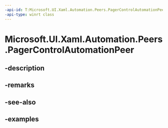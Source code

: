 ```yaml
---
-api-id: T:Microsoft.UI.Xaml.Automation.Peers.PagerControlAutomationPeer
-api-type: winrt class
---
```


# Microsoft.UI.Xaml.Automation.Peers.PagerControlAutomationPeer

<!--
public class PagerControlAutomationPeer : Windows.UI.Xaml.Automation.Peers.FrameworkElementAutomationPeer
-->


## -description

## -remarks

## -see-also

## -examples



